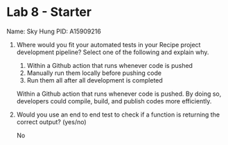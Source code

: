 # Lab 8 - Starter

Name: Sky Hung
PID: A15909216

1) Where would you fit your automated tests in your Recipe project development pipeline? Select one of the following and explain why.
   1. Within a Github action that runs whenever code is pushed 
   2. Manually run them locally before pushing code
   3. Run them all after all development is completed

    Within a Github action that runs whenever code is pushed. By doing so, developers could compile, build, and publish codes more efficiently.

2) Would you use an end to end test to check if a function is returning the correct output? (yes/no)

    No
